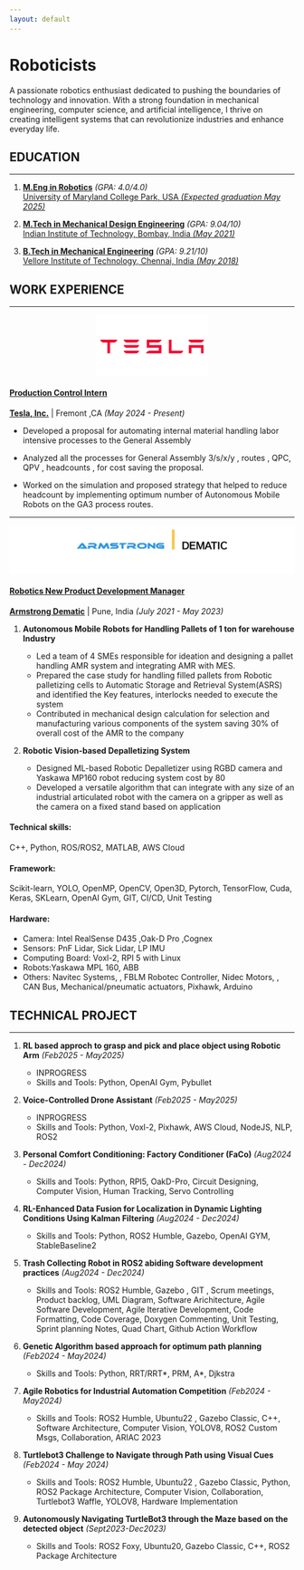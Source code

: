 ```yaml
---
layout: default
---
```

# Roboticists

A passionate robotics enthusiast dedicated to pushing the boundaries of technology and innovation. 
With a strong foundation in mechanical engineering, computer science, and artificial intelligence, I thrive on creating intelligent systems that can revolutionize industries and enhance everyday life.


## EDUCATION 
***
1. [**M.Eng in Robotics**](./UMDCP.md) _(GPA: 4.0/4.0)_ <br>
   [University of Maryland College Park, USA _(Expected graduation May 2025)_](./UMDCP.md)
	 
2. [**M.Tech in Mechanical Design Engineering**](./IITB.md) _(GPA: 9.04/10)_<br>
   [Indian Institute of Technology, Bombay, India _(May 2021)_](./IITB.md)
	 
3. [**B.Tech in Mechanical Engineering**](./VIT.md) _(GPA: 9.21/10)_<br>
   [Vellore Institute of Technology, Chennai, India _(May 2018)_](./VIT.md)

## WORK EXPERIENCE
***
<!-- [![Octocat](/assets/img/Tesla_symbol.png)](./Tesla.md) -->
<div style="text-align: center;">
  <img src="/assets/img/Tesla_symbol.png" width="200" />
</div>

#### [Production Control Intern ](./Tesla.md)
[**Tesla, Inc.**](./Tesla.md) | Fremont ,CA _(May 2024 - Present)_
- Developed a proposal for automating internal material handling labor intensive processes to the General Assembly

- Analyzed all the processes for General Assembly 3/s/x/y , routes , QPC, QPV , headcounts , for cost saving  the proposal.

- Worked on the simulation and  proposed strategy that helped to reduce headcount by implementing optimum number of Autonomous Mobile Robots on the GA3 process routes.

***
<!-- [![Octocat](/assets/img/amstg_dematic.png)](./AMSTG.md) -->
<img src="/assets/img/amstg_dematic.png" />

#### [Robotics New Product Development Manager](./AMSTG.md)
[**Armstrong Dematic**](./AMSTG.md) | Pune, India _(July 2021 - May 2023)_
1. **Autonomous Mobile Robots for Handling Pallets of 1 ton for warehouse Industry**

    - Led a team of 4 SMEs responsible for ideation and designing a pallet handling AMR system and integrating AMR with MES.
    - Prepared the case study for handling filled pallets from Robotic palletizing cells to  	Automatic Storage and Retrieval System(ASRS) and identified the Key features, interlocks needed to execute the system
    - Contributed in mechanical design calculation for selection and manufacturing various components of the system saving 30% of overall cost of the AMR to the company
2. **Robotic Vision-based Depalletizing System**
	- Designed ML-based Robotic Depalletizer using RGBD camera and Yaskawa MP160 robot reducing system cost by 80
	- Developed a versatile algorithm that can integrate with any size of an industrial articulated robot with the camera on a gripper as well as the camera on a fixed stand based on application

#### Technical skills: 
C++, Python, ROS/ROS2, MATLAB, AWS Cloud  <br>
#### Framework: 
Scikit-learn, YOLO, OpenMP, OpenCV, Open3D, Pytorch, TensorFlow, Cuda, Keras, SKLearn, OpenAI Gym, GIT, CI/CD, Unit Testing <br>
#### Hardware:  
- Camera: Intel RealSense D435 ,Oak-D Pro ,Cognex
- Sensors: PnF Lidar, Sick Lidar, LP IMU
- Computing Board: Voxl-2, RPI 5 with Linux
- Robots:Yaskawa MPL 160, ABB
- Others:  Navitec Systems, , FBLM Robotec Controller, Nidec Motors, , CAN Bus, Mechanical/pneumatic actuators, Pixhawk, Arduino<br>

## TECHNICAL PROJECT
***
1. **RL based approch to grasp and pick and place object using Robotic Arm** _(Feb2025 - May2025)_
    - INPROGRESS
    - Skills and Tools:  Python, OpenAI Gym, Pybullet
2. **Voice-Controlled Drone Assistant** _(Feb2025 - May2025)_
    - INPROGRESS
    - Skills and Tools:  Python, Voxl-2, Pixhawk, AWS Cloud, NodeJS, NLP, ROS2 
3. **Personal Comfort Conditioning: Factory Conditioner (FaCo)** _(Aug2024 - Dec2024)_
    - Skills and Tools:  Python, RPI5, OakD-Pro, Circuit Designing, Computer Vision, Human Tracking, Servo Controlling
4. **RL-Enhanced Data Fusion for Localization in Dynamic Lighting Conditions Using Kalman Filtering** _(Aug2024 - Dec2024)_
    - Skills and Tools:  Python, ROS2 Humble, Gazebo, OpenAI GYM, StableBaseline2
5. **Trash Collecting Robot in ROS2 abiding Software development practices** _(Aug2024 - Dec2024)_
    - Skills and Tools:  ROS2 Humble, Gazebo ,  GIT , Scrum meetings, Product backlog, UML Diagram, Software Arichitecture, Agile Software Development, Agile Iterative Development, Code Formatting, Code Coverage, Doxygen Commenting, Unit Testing, Sprint planning Notes, Quad Chart, Github Action Workflow
6. **Genetic Algorithm based approach for optimum path planning** _(Feb2024 - May2024)_
    - Skills and Tools:  Python, RRT/RRT*, PRM, A*, Djkstra

7. **Agile Robotics for Industrial Automation Competition** _(Feb2024 - May2024)_
    - Skills and Tools: ROS2 Humble, Ubuntu22 , Gazebo Classic, C++, Software Architecture, Computer Vision, YOLOV8, ROS2 Custom Msgs, Collaboration, ARIAC 2023
8. **Turtlebot3 Challenge to Navigate through Path using Visual Cues** _(Feb2024 - May 2024)_
     - Skills and Tools: ROS2 Humble, Ubuntu22 , Gazebo Classic, Python, ROS2 Package Architecture, Computer Vision, Collaboration, Turtlebot3 Waffle, YOLOV8, Hardware Implementation 
9. **Autonomously Navigating TurtleBot3 through the Maze based on the detected object** _(Sept2023-Dec2023)_
    - Skills and Tools: ROS2 Foxy, Ubuntu20, Gazebo Classic, C++, ROS2 Package Architecture

<!-- There should be whitespace between paragraphs.

There should be whitespace between paragraphs. We recommend including a README, or a file with information about your project.

# Header 1

This is a normal paragraph following a header. GitHub is a code hosting platform for version control and collaboration. It lets you and others work together on projects from anywhere.

## Header 2

> This is a blockquote following a header.
>
> When something is important enough, you do it even if the odds are not in your favor.

### Header 3

```js
// Javascript code with syntax highlighting.
var fun = function lang(l) {
  dateformat.i18n = require('./lang/' + l)
  return true;
}
```

```ruby
# Ruby code with syntax highlighting
GitHubPages::Dependencies.gems.each do |gem, version|
  s.add_dependency(gem, "= #{version}")
end
```

#### Header 4

*   This is an unordered list following a header.
*   This is an unordered list following a header.
*   This is an unordered list following a header.

##### Header 5

1.  This is an ordered list following a header.
2.  This is an ordered list following a header.
3.  This is an ordered list following a header.

###### Header 6

| head1        | head two          | three |
|:-------------|:------------------|:------|
| ok           | good swedish fish | nice  |
| out of stock | good and plenty   | nice  |
| ok           | good `oreos`      | hmm   |
| ok           | good `zoute` drop | yumm  |

### There's a horizontal rule below this.

* * *

### Here is an unordered list:

*   Item foo
*   Item bar
*   Item baz
*   Item zip

### And an ordered list:

1.  Item one
1.  Item two
1.  Item three
1.  Item four

### And a nested list:

- level 1 item
  - level 2 item
  - level 2 item
    - level 3 item
    - level 3 item
- level 1 item
  - level 2 item
  - level 2 item
  - level 2 item
- level 1 item
  - level 2 item
  - level 2 item
- level 1 item

### Small image

![Octocat](https://github.githubassets.com/images/icons/emoji/octocat.png)

### Large image

![Branching](https://guides.github.com/activities/hello-world/branching.png)


### Definition lists can be used with HTML syntax.

<dl>
<dt>Name</dt>
<dd>Godzilla</dd>
<dt>Born</dt>
<dd>1952</dd>
<dt>Birthplace</dt>
<dd>Japan</dd>
<dt>Color</dt>
<dd>Green</dd>
</dl>

```
Long, single-line code blocks should not wrap. They should horizontally scroll if they are too long. This line should be long enough to demonstrate this.
```

```
The final element.
``` -->
